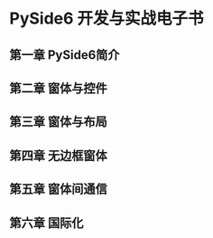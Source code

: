 # PySide6 开发与实战电子书

## 第一章 PySide6简介

## 第二章 窗体与控件

## 第三章 窗体与布局

## 第四章 无边框窗体

## 第五章 窗体间通信

## 第六章 国际化